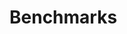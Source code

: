 Benchmarks
========

<script src="js/jquery-1.8.3.min.js" />
<script src="js/excanvas.js" />
<script src="js/js-class.js" />
<script src="js/bluff.js" />
<script src="js/benchmarks.js" />

In memory
-------------

Graphs bellow compare off-heap in-memory `BTreeMap` from MapDB and `ConcurrentSkipListMap` from JDK. 
MapDB speed is comparable to Java collections, despite using serialization and its own 
memory management. 

Test was performed on HP Proliant 550 G2 with 24 cores and 32GB memory. 
Y-Axis is thousands operations per second, higher is better. 
Data set size is 100 millions. Key size is 8 bytes, value size is 16 bytes (`Map<Long,UUID>`).


Read-only lookups. MapDB is comparable to Java collections:

<span id="memoryRead" />

Random updates. MapDB scales upto 6 cores, than concurrency overhead increases and limits its performance:


<span id="memoryUpdate" />


Combined random updates (33%) and lookups (66%):

<span id="memoryCombined" />


Raw benchmark results are available [here](benchmarks-raw.html). 
Benchmark source code is [here](https://github.com/jankotek/mapdb-benchmarks) 
and [here](https://github.com/jankotek/mapdb-benchmarks/blob/master/src/org/mapdb/benchmarks/InMemoryUUIDTest.java)

There is no trick here. MapDB is greatly optimized. With large keys/vals the deserialization overhead would 
increase and MapDB would become slower compared to heap collections (we are working on partial deserialization to fix it).

On other side larger data set would increase GV overhead and make on-heap Java collections slower. 
In this test JVM had enough memory and GC was bellow 1%. 

In general MapDB is about 30% compared to on-heap. But it fits more data per GB and does not degrade its performance 
over large data sets. 


On Disk
-------------


Will be added soon...